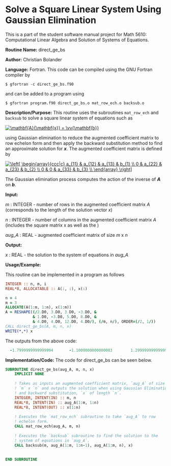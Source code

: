 # Solve a Square Linear System Using Gaussian Elimination

This is a part of the student software manual project for Math 5610: Computational Linear Algebra and Solution of Systems of Equations. 

**Routine Name:**           direct_ge_bs

**Author:** Christian Bolander

**Language:** Fortran. This code can be compiled using the GNU Fortran compiler by

```$ gfortran -c direct_ge_bs.f90```

and can be added to a program using

```$ gfortran program.f90 direct_ge_bs.o mat_row_ech.o backsub.o ``` 

**Description/Purpose:** This routine uses the subroutines `mat_row_ech` and `backsub` to solve a square linear system of equations such as

<a href="https://www.codecogs.com/eqnedit.php?latex=\mathbf{A}{\mathbf{x}}&space;=&space;\vv{\mathbf{b}}" target="_blank"><img src="https://latex.codecogs.com/gif.latex?\mathbf{A}{\mathbf{x}}&space;=&space;\vv{\mathbf{b}}" title="\mathbf{A}{\mathbf{x}} = \vv{\mathbf{b}}" /></a>

using Gaussian elimination to reduce the augmented coefficient matrix to row echelon form and then apply the backward substitution method to find an approximate solution for ***x***. The augmented coefficient matrix is defined by

<a href="https://www.codecogs.com/eqnedit.php?latex=\left[&space;\begin{array}{ccc|c}&space;a_{11}&space;&&space;a_{12}&space;&&space;a_{13}&space;&&space;b_{1}&space;\\&space;0&space;&&space;a_{22}&space;&&space;a_{23}&space;&&space;b_{2}&space;\\&space;0&space;&&space;0&space;&&space;a_{33}&space;&&space;b_{3}&space;\\&space;\end{array}&space;\right]" target="_blank"><img src="https://latex.codecogs.com/gif.latex?\left[&space;\begin{array}{ccc|c}&space;a_{11}&space;&&space;a_{12}&space;&&space;a_{13}&space;&&space;b_{1}&space;\\&space;0&space;&&space;a_{22}&space;&&space;a_{23}&space;&&space;b_{2}&space;\\&space;0&space;&&space;0&space;&&space;a_{33}&space;&&space;b_{3}&space;\\&space;\end{array}&space;\right]" title="\left[ \begin{array}{ccc|c} a_{11} & a_{12} & a_{13} & b_{1} \\ 0 & a_{22} & a_{23} & b_{2} \\ 0 & 0 & a_{33} & b_{3} \\ \end{array} \right]" /></a>

The Gaussian elimination process computes the action of the inverse of ***A*** on ***b***.

**Input:** 

*m* : INTEGER - number of rows in the augmented coefficient matrix *A* (corresponds to the length of the solution vector *x*)

*n* : INTEGER - number of columns in the augmented coefficient matrix *A* (includes the square matrix x as well as the )

*aug_A* : REAL - augmented coefficient matrix of size *m* x *n*

**Output:** 

*x* : REAL - the solution to the system of equations in *aug_A*

**Usage/Example:**

This routine can be implemented in a program as follows

```fortran
INTEGER :: n, m, i
REAL*8, ALLOCATABLE :: A(:, :), x(:)

n = 4
m = 3
ALLOCATE(A(1:m, 1:n), x(1:m))
A = RESHAPE((/2.D0, 3.D0, 3.D0, -3.D0, &
			& 1.D0, -3.D0, 5.D0, 8.D0, &
			& 4.D0, 4.D0, 12.D0, 4.D0/), (/m, n/), ORDER=(/2, 1/))
CALL direct_ge_bs(A, m, n, x)
WRITE(*,*) x
```

The outputs from the above code:

```fortran
  -1.7999999999999994       -1.1000000000000003        1.2999999999999998   
```

**Implementation/Code:** The code for direct_ge_bs can be seen below.

```fortran
SUBROUTINE direct_ge_bs(aug_A, m, n, x)
	IMPLICIT NONE
	
	! Takes as inputs an augmented coefficient matrix, `aug_A` of size
	! `m` x `n` and outputs the solution when using Gaussian Elimination
	! and backward substitution, `x` of length `n`.
	INTEGER, INTENT(IN) :: m, n
	REAL*8, INTENT(IN) :: aug_A(1:m, 1:n)
	REAL*8, INTENT(OUT) :: x(1:n)
	
	! Executes the `mat_row_ech` subroutine to take `aug_A` to row
	! echelon form.
	CALL mat_row_ech(aug_A, m, n)
	
	! Executes the `backsub` subroutine to find the solution to the
	! system of equations in `aug_A`.
	CALL backsub(m, aug_A(1:m, 1:n-1), aug_A(1:m, n), x)
	
	
END SUBROUTINE
```



